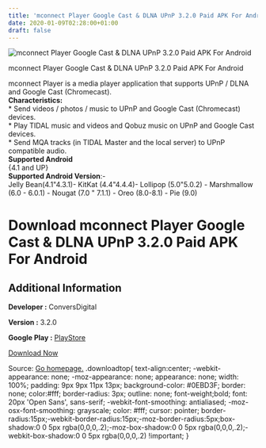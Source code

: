 ```yaml
---
title: 'mconnect Player Google Cast & DLNA UPnP 3.2.0 Paid APK For Android'
date: 2020-01-09T02:28:00+01:00
draft: false
---
```


![mconnect Player Google Cast & DLNA UPnP 3.2.0 Paid APK For Android](https://i0.wp.com/apkhome.net/wp-content/uploads/2020/01/mconnect-Player-Google-Cast-DLNA-UPnP-3.2.0-Paid.png "mconnect Player Google Cast & DLNA UPnP 3.2.0 Paid APK For Android")

  

mconnect Player Google Cast & DLNA UPnP 3.2.0 Paid APK For Android

mconnect Player is a media player application that supports UPnP / DLNA and Google Cast (Chromecast).  
**Characteristics:**  
\* Send videos / photos / music to UPnP and Google Cast (Chromecast) devices.  
\* Play TIDAL music and videos and Qobuz music on UPnP and Google Cast devices.  
\* Send MQA tracks (in TIDAL Master and the local server) to UPnP compatible audio.  
**Supported Android**  
{4.1 and UP}  
**Supported Android Version**:-  
Jelly Bean(4.1"4.3.1)- KitKat (4.4"4.4.4)- Lollipop (5.0"5.0.2) - Marshmallow (6.0 - 6.0.1) - Nougat (7.0 " 7.1.1) - Oreo (8.0-8.1) - Pie (9.0)

Download mconnect Player Google Cast & DLNA UPnP 3.2.0 Paid APK For Android
===========================================================================

Additional Information
----------------------

**Developer :** ConversDigital

**Version :** 3.2.0

**Google Play :** [PlayStore](https://play.google.com/store/apps/details?id=com.conversdigitalpaid)

  

[Download Now](https://store4app.co/post/mconnect-player-google-cast-amp-dlna-upnp-3-2-0-paid-apk-for-android_1578489411)

  
Source: [Go homepage.](https://store4app.co/post/mconnect-player-google-cast-amp-dlna-upnp-3-2-0-paid-apk-for-android_1578489411) .downloadtop{ text-align:center; -webkit-appearance: none; -moz-appearance: none; appearance: none; width: 100%; padding: 9px 9px 11px 13px; background-color: #0EBD3F; border: none; color:#fff; border-radius: 3px; outline: none; font-weight;bold; font: 20px 'Open Sans', sans-serif; -webkit-font-smoothing: antialiased; -moz-osx-font-smoothing: grayscale; color: #fff; cursor: pointer; border-radius:15px;-webkit-border-radius:15px;-moz-border-radius:5px;box-shadow:0 0 5px rgba(0,0,0,.2);-moz-box-shadow:0 0 5px rgba(0,0,0,.2);-webkit-box-shadow:0 0 5px rgba(0,0,0,.2) !important; }